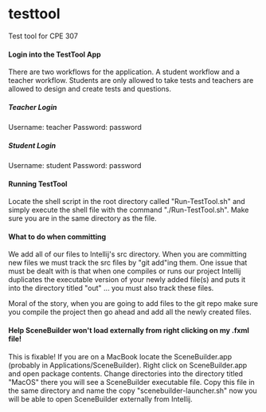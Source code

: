 # testtool
Test tool for CPE 307

#### Login into the TestTool App
There are two workflows for the application. A student workflow and a teacher workflow. Students are only allowed to take tests and teachers are allowed to design and create tests and questions.
##### Teacher Login
Username: teacher Password: password
##### Student Login
Username: student Password: password

#### Running TestTool
Locate the shell script in the root directory called "Run-TestTool.sh" and simply
execute the shell file with the command "./Run-TestTool.sh". Make sure you are 
in the same directory as the file.

#### What to do when committing
We add all of our files to Intellij's src directory. When you are 
committing new files we must track the src files by "git add"ing them. 
One issue that must be dealt with is that when one compiles or runs our 
project Intellij duplicates the executable version of your newly added 
file(s) and puts it into the directory titled "out" ... you must also track
these files. 

Moral of the story, when you are going to add files to the git repo make 
sure you compile the project then go ahead and add all the newly created
files. 

#### Help SceneBuilder won't load externally from right clicking on my .fxml file!
This is fixable! If you are on a MacBook locate the SceneBuilder.app 
(probably in Applications/SceneBuilder). Right click on SceneBuilder.app
and open package contents. Change directories into the directory titled
"MacOS" there you will see a SceneBuilder executable file. Copy this file
in the same directory and name the copy "scenebuilder-launcher.sh" now
you will be able to open SceneBuilder externally from Intellij.
